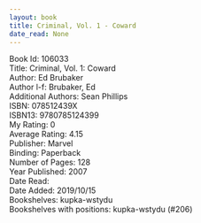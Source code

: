 ```yaml
---
layout: book
title: Criminal, Vol. 1 - Coward
date_read: None
---
```


Book Id: 106033<br />
Title: Criminal, Vol. 1: Coward<br />
Author: Ed Brubaker<br />
Author l-f: Brubaker, Ed<br />
Additional Authors: Sean Phillips<br />
ISBN: 078512439X<br />
ISBN13: 9780785124399<br />
My Rating: 0<br />
Average Rating: 4.15<br />
Publisher: Marvel<br />
Binding: Paperback<br />
Number of Pages: 128<br />
Year Published: 2007<br />
Date Read: <br />
Date Added: 2019/10/15<br />
Bookshelves: kupka-wstydu<br />
Bookshelves with positions: kupka-wstydu (#206)<br />

